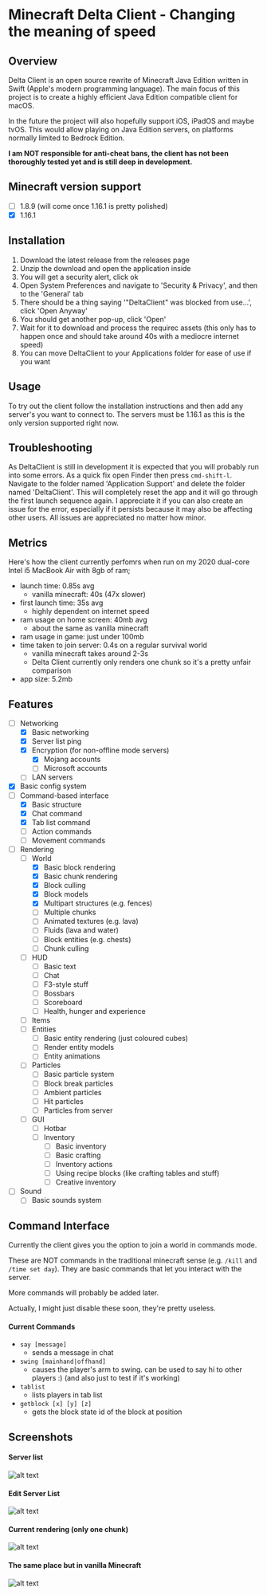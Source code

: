 # Minecraft Delta Client - Changing the meaning of speed

## Overview

Delta Client is an open source rewrite of Minecraft Java Edition written in Swift (Apple's modern programming language). The main focus of this project is to create a highly efficient Java Edition compatible client for macOS.

In the future the project will also hopefully support iOS, iPadOS and maybe tvOS. This would allow playing on Java Edition servers, on platforms normally limited to Bedrock Edition.

**I am NOT responsible for anti-cheat bans, the client has not been thoroughly tested yet and is still deep in development.**

## Minecraft version support

- [ ] 1.8.9 (will come once 1.16.1 is pretty polished)
- [x] 1.16.1

## Installation

1. Download the latest release from the releases page
2. Unzip the download and open the application inside
3. You will get a security alert, click ok
4. Open System Preferences and navigate to 'Security & Privacy', and then to the 'General' tab
5. There should be a thing saying '"DeltaClient" was blocked from use...', click 'Open Anyway'
6. You should get another pop-up, click 'Open'
7. Wait for it to download and process the requirec assets (this only has to happen once and should take around 40s with a mediocre internet speed)
8. You can move DeltaClient to your Applications folder for ease of use if you want

## Usage

To try out the client follow the installation instructions and then add any server's you want to connect to. The servers must be 1.16.1 as this is the only version supported right now.

## Troubleshooting

As DeltaClient is still in development it is expected that you will probably run into some errors. As a quick fix open Finder then press ```cmd-shift-l```. Navigate to the folder named 'Application Support' and delete the folder named 'DeltaClient'. This will completely reset the app and it will go through the first launch sequence again. I appreciate it if you can also create an issue for the error, especially if it persists because it may also be affecting other users. All issues are appreciated no matter how minor.

## Metrics

Here's how the client currently perfomrs when run on my 2020 dual-core Intel i5 MacBook Air with 8gb of ram;

- launch time: 0.85s avg
  - vanilla minecraft: 40s (47x slower)
- first launch time: 35s avg
  - highly dependent on internet speed
- ram usage on home screen: 40mb avg
  - about the same as vanilla minecraft
- ram usage in game: just under 100mb
- time taken to join server: 0.4s on a regular survival world
  - vanilla minecraft takes around 2-3s
  - Delta Client currently only renders one chunk so it's a pretty unfair comparison
- app size: 5.2mb

## Features

- [ ] Networking
  - [x] Basic networking
  - [x] Server list ping
  - [x] Encryption (for non-offline mode servers)
    - [x] Mojang accounts
    - [ ] Microsoft accounts
  - [ ] LAN servers
- [x] Basic config system
- [ ] Command-based interface
  - [x] Basic structure
  - [x] Chat command
  - [x] Tab list command
  - [ ] Action commands
  - [ ] Movement commands
- [ ] Rendering
  - [ ] World
    - [x] Basic block rendering
    - [x] Basic chunk rendering
    - [x] Block culling
    - [x] Block models
    - [x] Multipart structures (e.g. fences)
    - [ ] Multiple chunks
    - [ ] Animated textures (e.g. lava)
    - [ ] Fluids (lava and water)
    - [ ] Block entities (e.g. chests)
    - [ ] Chunk culling
  - [ ] HUD
    - [ ] Basic text
    - [ ] Chat
    - [ ] F3-style stuff
    - [ ] Bossbars
    - [ ] Scoreboard
    - [ ] Health, hunger and experience
  - [ ] Items
  - [ ] Entities
    - [ ] Basic entity rendering (just coloured cubes)
    - [ ] Render entity models
    - [ ] Entity animations
  - [ ] Particles
    - [ ] Basic particle system
    - [ ] Block break particles
    - [ ] Ambient particles
    - [ ] Hit particles
    - [ ] Particles from server
  - [ ] GUI
    - [ ] Hotbar
    - [ ] Inventory
      - [ ] Basic inventory
      - [ ] Basic crafting
      - [ ] Inventory actions
      - [ ] Using recipe blocks (like crafting tables and stuff)
      - [ ] Creative inventory
- [ ] Sound
  - [ ] Basic sounds system

## Command Interface

Currently the client gives you the option to join a world in commands mode.

These are NOT commands in the traditional minecraft sense (e.g. ```/kill``` and ```/time set day```). They are basic commands that let you interact with the server.

More commands will probably be added later.

Actually, I might just disable these soon, they're pretty useless.

#### Current Commands

- ```say [message]```
  - sends a message in chat
- ```swing [mainhand|offhand]```
  - causes the player's arm to swing. can be used to say hi to other players :) (and also just to test if it's working)
- ```tablist```
  - lists players in tab list
- ```getblock [x] [y] [z]```
  - gets the block state id of the block at position

## Screenshots

#### Server list

![alt text](https://github.com/stackotter/minecraft-swift-edition/blob/main/screenshots/server-list.png?raw=true)

#### Edit Server List

![alt text](https://github.com/stackotter/minecraft-swift-edition/blob/main/screenshots/edit-server-list.png?raw=true)

#### Current rendering (only one chunk)

![alt text](https://github.com/stackotter/minecraft-swift-edition/blob/main/screenshots/rendering/progress-5.png?raw=true)

#### The same place but in vanilla Minecraft

![alt text](https://github.com/stackotter/minecraft-swift-edition/blob/main/screenshots/rendering/progress-5-vanilla.png?raw=true)
